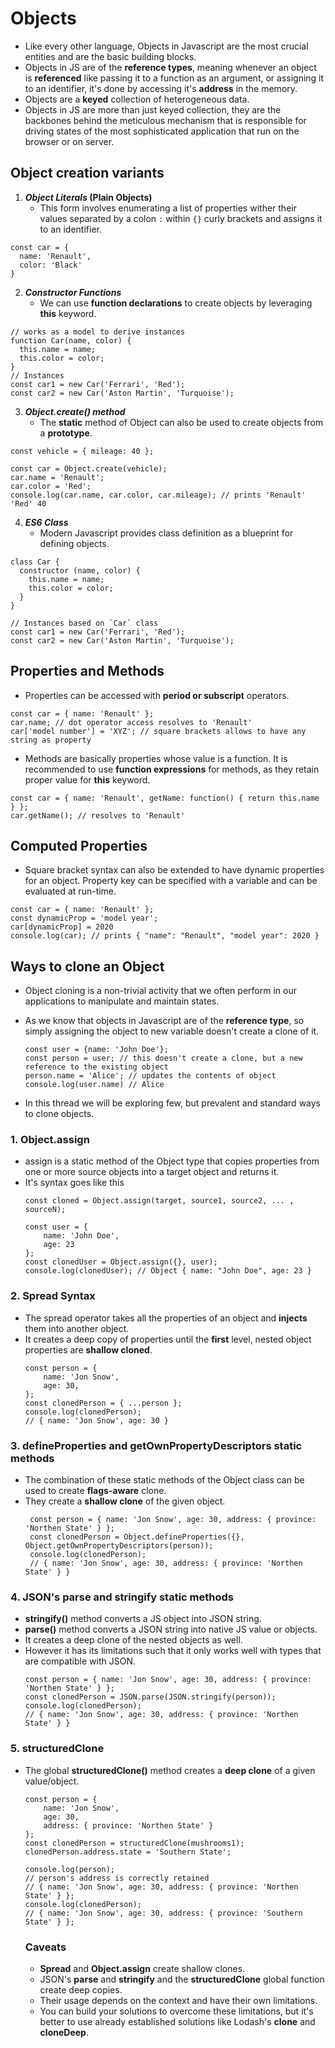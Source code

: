# Objects
- Like every other language, Objects in Javascript are the most crucial entities and are the basic building blocks.
- Objects in JS are of the **reference types**, meaning whenever an object is **referenced** like passing it to a function as an argument, or assigning it to an identifier, it's done by accessing it's **address** in the memory.
- Objects are a **keyed** collection of heterogeneous data.
- Objects in JS are more than just keyed collection, they are the backbones behind the meticulous mechanism that is responsible for driving states of the most sophisticated application that run on the browser or on server.

## Object creation variants

1. **_Object Literals_ (Plain Objects)**
    - This form involves enumerating a list of properties wither their values separated by a colon `:` within `{}` curly brackets and assigns it to an identifier.
```
const car = {
  name: 'Renault',
  color: 'Black'
}
```

2. **_Constructor Functions_**
    - We can use **function declarations** to create objects by leveraging **this** keyword.

```
// works as a model to derive instances
function Car(name, color) {
  this.name = name;
  this.color = color;
}
// Instances
const car1 = new Car('Ferrari', 'Red');
const car2 = new Car('Aston Martin', 'Turquoise');
```

3. **_Object.create() method_**
   - The **static** method of Object can also be used to create objects from a **prototype**.
```
const vehicle = { mileage: 40 };

const car = Object.create(vehicle);
car.name = 'Renault';
car.color = 'Red';
console.log(car.name, car.color, car.mileage); // prints 'Renault' 'Red' 40
```

4. **_ES6 Class_**
    - Modern Javascript provides class definition as a blueprint for defining objects.
```
class Car {
  constructor (name, color) {
    this.name = name;
    this.color = color;
  }
}

// Instances based on `Car` class
const car1 = new Car('Ferrari', 'Red');
const car2 = new Car('Aston Martin', 'Turquoise');
```

## Properties and Methods
- Properties can be accessed with **period or subscript** operators.
```
const car = { name: 'Renault' };
car.name; // dot operator access resolves to 'Renault'
car['model number'] = 'XYZ'; // square brackets allows to have any string as property 
```
- Methods are basically properties whose value is a function. It is recommended to use **function expressions** for methods, as they retain proper value for **this** keyword.
```
const car = { name: 'Renault', getName: function() { return this.name } };
car.getName(); // resolves to 'Renault'
```

## Computed Properties
- Square bracket syntax can also be extended to have dynamic properties for an object. Property key can be specified with a variable and can be evaluated at run-time.
```
const car = { name: 'Renault' };
const dynamicProp = 'model year';
car[dynamicProp] = 2020
console.log(car); // prints { "name": "Renault", "model year": 2020 }
```

## Ways to clone an Object
- Object cloning is a non-trivial activity that we often perform in our applications to manipulate and maintain states.
- As we know that objects in Javascript are of the **reference type**, so simply assigning the object to new variable doesn't create a clone of it.

  ```
  const user = {name: 'John Doe'};
  const person = user; // this doesn't create a clone, but a new reference to the existing object
  person.name = 'Alice'; // updates the contents of object
  console.log(user.name) // Alice
  ```
- In this thread we will be exploring few, but prevalent and standard ways to clone objects.
  
### 1. Object.assign
- assign is a static method of the Object type that copies properties from one or more source objects into a target object and returns it.
- It's syntax goes like this
  ```
  const cloned = Object.assign(target, source1, source2, ... , sourceN);
  ```
  ```
  const user = {
      name: 'John Doe',
      age: 23
  };
  const clonedUser = Object.assign({}, user);
  console.log(clonedUser); // Object { name: "John Doe", age: 23 }
  ```

### 2. Spread Syntax
- The spread operator takes all the properties of an object and **injects** them into another object.
- It creates a deep copy of properties until the **first** level, nested object properties are **shallow cloned**.
  ```
  const person = {
      name: 'Jon Snow',
      age: 30,
  };
  const clonedPerson = { ...person };
  console.log(clonedPerson);
  // { name: 'Jon Snow', age: 30 }
  ```

### 3. defineProperties and getOwnPropertyDescriptors static methods
- The combination of these static methods of the Object class can be used to create **flags-aware** clone.
- They create a **shallow clone** of the given object.
    ```
     const person = { name: 'Jon Snow', age: 30, address: { province: 'Northen State' } };
     const clonedPerson = Object.defineProperties({}, Object.getOwnPropertyDescriptors(person));
     console.log(clonedPerson);
     // { name: 'Jon Snow', age: 30, address: { province: 'Northen State' } }
    ```

### 4. JSON's parse and stringify static methods
  - **stringify()** method converts a JS object into JSON string.
  - **parse()** method converts a JSON string into native JS value or objects.
  - It creates a deep clone of the nested objects as well.
  - However it has its limitations such that it only works well with types that are compatible with JSON.
    ```
    const person = { name: 'Jon Snow', age: 30, address: { province: 'Northen State' } };
    const clonedPerson = JSON.parse(JSON.stringify(person));
    console.log(clonedPerson);
    // { name: 'Jon Snow', age: 30, address: { province: 'Northen State' } }
    ```

### 5. structuredClone
  - The global **structuredClone()** method creates a **deep clone** of a given value/object.
    ```
    const person = {
        name: 'Jon Snow',
        age: 30,
        address: { province: 'Northen State' }
    };
    const clonedPerson = structuredClone(mushrooms1);
    clonedPerson.address.state = 'Southern State';

    console.log(person);
    // person's address is correctly retained
    // { name: 'Jon Snow', age: 30, address: { province: 'Northen State' } };
    console.log(clonedPerson);
    // { name: 'Jon Snow', age: 30, address: { province: 'Southern State' } };
    ```

    ### Caveats
    - **Spread** and **Object.assign** create shallow clones.
    - JSON's **parse** and **stringify** and the **structuredClone** global function create deep copies.
    - Their usage depends on the context and have their own limitations.
    - You can build your solutions to overcome these limitations, but it's better to use already established solutions like Lodash's **clone** and **cloneDeep**.

